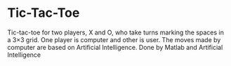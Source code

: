 # Tic-Tac-Toe
Tic-tac-toe for two players, X and O, who take turns marking the spaces in a 3×3 grid. One player is computer and other is user. The moves made by computer are based on Artificial Intelligence. 
Done by Matlab and Artificial Intelligence 
